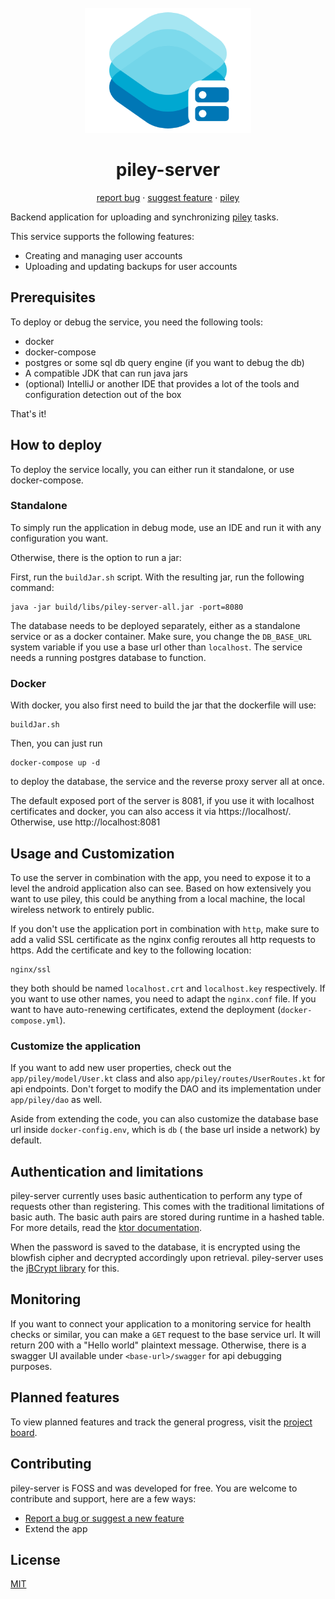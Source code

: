 <br />
<div align="center">
  <a href="https://github.com/justdeko/piley-server">
    <img src="docs/piley-server-logo.png" alt="Logo" height="200">
  </a>

<h1 align="center">piley-server</h1>

  <p align="center">
    <a href="https://github.com/justdeko/piley-server/issues">report bug</a>
    ·
    <a href="https://github.com/justdeko/piley-server/issues">suggest feature</a>
    ·
    <a href="https://github.com/justdeko/piley">piley</a>
  </p>
</div>

Backend application for uploading and synchronizing [piley](https://github.com/justdeko/piley) tasks.

This service supports the following features:

* Creating and managing user accounts
* Uploading and updating backups for user accounts

## Prerequisites

To deploy or debug the service, you need the following tools:

* docker
* docker-compose
* postgres or some sql db query engine (if you want to debug the db)
* A compatible JDK that can run java jars
* (optional) IntelliJ or another IDE that provides a lot of the tools and configuration detection out of the box

That's it!

## How to deploy

To deploy the service locally, you can either run it standalone, or use docker-compose.

### Standalone

To simply run the application in debug mode, use an IDE and run it with any configuration you want.

Otherwise, there is the option to run a jar:

First, run the `buildJar.sh` script. With the resulting jar, run the following command:

    java -jar build/libs/piley-server-all.jar -port=8080

The database needs to be deployed separately, either as a standalone service or as a docker container.
Make sure, you change the `DB_BASE_URL` system variable if you use a base url other than `localhost`.
The service needs a running postgres database to function.

### Docker

With docker, you also first need to build the jar that the dockerfile will use:

    buildJar.sh

Then, you can just run

    docker-compose up -d

to deploy the database, the service and the reverse proxy server all at once.

The default exposed port of the server is 8081, if you use it with localhost certificates and docker, you can also access it
via https://localhost/. Otherwise, use http://localhost:8081

## Usage and Customization

To use the server in combination with the app, you need to expose it to a level the android application also can see.
Based on how extensively you want to use piley, this could be anything from a local machine, the local wireless network
to entirely public.

If you don't use the application port in combination with `http`, make sure to add a valid SSL certificate as the nginx config reroutes all
http requests to https. Add the certificate and key to the following location:

    nginx/ssl

they both should be named `localhost.crt` and `localhost.key` respectively. If you want to use other names, you need to
adapt the `nginx.conf` file. If you want to have auto-renewing certificates, extend the
deployment (`docker-compose.yml`).

### Customize the application

If you want to add new user properties, check out the `app/piley/model/User.kt` class and
also `app/piley/routes/UserRoutes.kt` for api endpoints. Don't forget to modify the DAO and its implementation
under `app/piley/dao` as well.

Aside from extending the code, you can also customize the database base url inside `docker-config.env`, which is `db` (
the base url inside a network) by default.

## Authentication and limitations

piley-server currently uses basic authentication to perform any type of requests other than registering. This comes with
the traditional limitations of basic auth. The basic auth pairs are stored during runtime in a hashed table. For more
details, read the
[ktor documentation](https://ktor.io/docs/basic.html#validate-user-hash).

When the password is saved to the database, it
is encrypted using the blowfish cipher and decrypted accordingly upon retrieval. piley-server uses
the [jBCrypt library](https://github.com/jeremyh/jBCrypt) for this.

## Monitoring

If you want to connect your application to a monitoring service for health checks or similar, you can make a `GET`
request to the base service url. It will return 200 with a "Hello world" plaintext message. Otherwise, there is a
swagger UI available under `<base-url>/swagger` for api debugging
purposes.

## Planned features

To view planned features and track the general progress, visit
the [project board](https://github.com/users/justdeko/projects/1).

## Contributing

piley-server is FOSS and was developed for free. You are welcome to contribute and support, here are a few
ways:

* [Report a bug or suggest a new feature](https://github.com/justdeko/piley-server/issues)
* Extend the app

## License

[MIT](https://github.com/justdeko/piley-server/blob/main/LICENSE)
